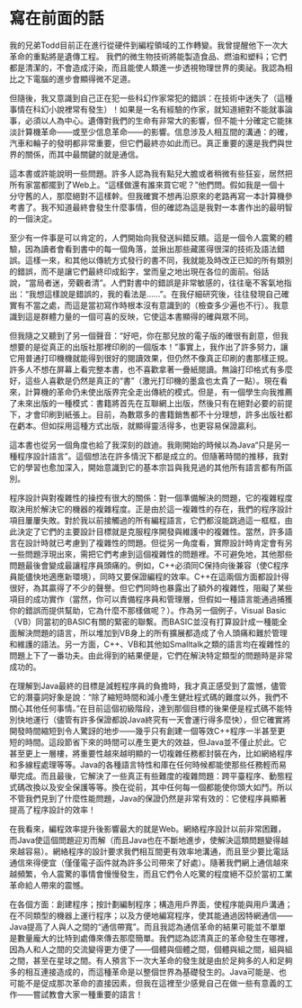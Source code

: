 # 寫在前面的話

我的兄弟Todd目前正在進行從硬件到編程領域的工作轉變。我曾提醒他下一次大革命的重點將是遺傳工程。
我們的微生物技術將能製造食品、燃油和塑料；它們都是清潔的，不會造成汙染，而且能使人類進一步透視物理世界的奧祕。我認為相比之下電腦的進步會顯得微不足道。

但隨後，我又意識到自己正在犯一些科幻作家常犯的錯誤：在技術中迷失了（這種事情在科幻小說裡常有發生）！如果是一名有經驗的作家，就知道絕對不能就事論事，必須以人為中心。遺傳對我們的生命有非常大的影響，但不能十分確定它能抹淡計算機革命——或至少信息革命——的影響。信息涉及人相互間的溝通：的確，汽車和輪子的發明都非常重要，但它們最終亦如此而已。真正重要的還是我們與世界的關係，而其中最關鍵的就是通信。

這本書或許能說明一些問題。許多人認為我有點兒大膽或者稍微有些狂妄，居然把所有家當都擺到了Web上。“這樣做還有誰來買它呢？”他們問。假如我是一個十分守舊的人，那麼絕對不這樣幹。但我確實不想再沿原來的老路再寫一本計算機參考書了。我不知道最終會發生什麼事情，但的確認為這是我對一本書作出的最明智的一個決定。

至少有一件事是可以肯定的，人們開始向我發送糾錯反饋。這是一個令人震驚的體驗，因為讀者會看到書中的每一個角落，並揪出那些藏匿得很深的技術及語法錯誤。這樣一來，和其他以傳統方式發行的書不同，我就能及時改正已知的所有類別的錯誤，而不是讓它們最終印成鉛字，堂而皇之地出現在各位的面前。俗話說，“當局者迷，旁觀者清”。人們對書中的錯誤是非常敏感的，往往毫不客氣地指出：“我想這樣說是錯誤的，我的看法是……”。在我仔細研究後，往往發現自己確實有不當之處，而這是當初寫作時根本沒有意識到的（檢查多少遍也不行）。我意識到這是群體力量的一個可喜的反映，它使這本書顯得的確與眾不同。

但我隨之又聽到了另一個聲音：“好吧，你在那兒放的電子版的確很有創意，但我想要的是從真正的出版社那裡印刷的一個版本！”事實上，我作出了許多努力，讓它用普通打印機機就能得到很好的閱讀效果，但仍然不像真正印刷的書那樣正規。許多人不想在屏幕上看完整本書，也不喜歡拿著一疊紙閱讀。無論打印格式有多麼好，這些人喜歡是仍然是真正的“書”（激光打印機的墨盒也太貴了一點）。現在看來，計算機的革命仍未使出版界完全走出傳統的模式。但是，有一個學生向我推薦了未來出版的一種模式：書籍將首先在互聯網上出版，然後只有在絕對必要的前提下，才會印刷到紙張上。目前，為數眾多的書籍銷售都不十分理想，許多出版社都在虧本。但如採用這種方式出版，就顯得靈活得多，也更容易保證贏利。

這本書也從另一個角度也給了我深刻的啟迪。我剛開始的時候以為Java“只是另一種程序設計語言”。這個想法在許多情況下都是成立的。但隨著時間的推移，我對它的學習也愈加深入，開始意識到它的基本宗旨與我見過的其他所有語言都有所區別。

程序設計與對複雜性的操控有很大的關係：對一個準備解決的問題，它的複雜程度取決用於解決它的機器的複雜程度。正是由於這一複雜性的存在，我們的程序設計項目屢屢失敗。對於我以前接觸過的所有編程語言，它們都沒能跳過這一框框，由此決定了它們的主要設計目標就是克服程序開發與維護中的複雜性。當然，許多語言在設計時就已考慮到了複雜性的問題。但從另一角度看，實際設計時肯定會有另一些問題浮現出來，需把它們考慮到這個複雜性的問題裡。不可避免地，其他那些問題最後會變成最讓程序員頭痛的。例如，C++必須同C保持向後兼容（使C程序員能儘快地適應新環境），同時又要保證編程的效率。C++在這兩個方面都設計得很好，為其贏得了不少的聲譽。但它們同時也暴露出了額外的複雜性，阻礙了某些項目的成功實作（當然，你可以責備程序員和管理層，但假如一種語言能通過捕獲你的錯誤而提供幫助，它為什麼不那樣做呢？）。作為另一個例子，Visual Basic（VB）同當初的BASIC有關的緊密的聯繫。而BASIC並沒有打算設計成一種能全面解決問題的語言，所以堆加到VB身上的所有擴展都造成了令人頭痛和難於管理和維護的語法。另一方面，C++、VB和其他如Smalltalk之類的語言均在複雜性的問題上下了一番功夫。由此得到的結果便是，它們在解決特定類型的問題時是非常成功的。

在理解到Java最終的目標是減輕程序員的負擔時，我才真正感受到了震憾，儘管它的潛臺詞好象是說：“除了縮短時間和減小產生健壯程式碼的難度以外，我們不關心其他任何事情。”在目前這個初級階段，達到那個目標的後果便是程式碼不能特別快地運行（儘管有許多保證都說Java終究有一天會運行得多麼快），但它確實將開發時間縮短到令人驚訝的地步——幾乎只有創建一個等效C++程序一半甚至更短的時間。這段節省下來的時間可以產生更大的效益，但Java並不僅止於此。它甚至更上一層樓，將重要性越來越明顯的一切複雜任務都封裝在內，比如網絡程序和多線程處理等等。Java的各種語言特性和庫在任何時候都能使那些任務輕而易舉完成。而且最後，它解決了一些真正有些難度的複雜問題：跨平臺程序、動態程式碼改換以及安全保護等等。換在從前，其中任何每一個都能使你頭大如鬥。所以不管我們見到了什麼性能問題，Java的保證仍然是非常有效的：它使程序員顯著提高了程序設計的效率！

在我看來，編程效率提升後影響最大的就是Web。網絡程序設計以前非常困難，而Java使這個問題迎刃而解（而且Java也在不斷地進步，使解決這類問題變得越來越容易）。網絡程序的設計要求我們相互間更有效率地溝通，而且至少要比電話通信來得便宜（僅僅電子函件就為許多公司帶來了好處）。隨著我們網上通信越來越頻繁，令人震驚的事情會慢慢發生，而且它們令人吃驚的程度絕不亞於當初工業革命給人帶來的震憾。

在各個方面：創建程序；按計劃編制程序；構造用戶界面，使程序能與用戶溝通；在不同類型的機器上運行程序；以及方便地編寫程序，使其能通過因特網通信——Java提高了人與人之間的“通信帶寬”。而且我認為通信革命的結果可能並不單單是數量龐大的比特到處傳來傳去那麼簡單。我們認為認清真正的革命發生在哪裡，因為人和人之間的交流變得更方便了——個體與個體之間，個體與組之間，組與組之間，甚至在星球之間。有人預言下一次大革命的發生就是由於足夠多的人和足夠多的相互連接造成的，而這種革命是以整個世界為基礎發生的。Java可能是、也可能不是促成那次革命的直接因素，但我在這裡至少感覺自己在做一些有意義的工作——嘗試教會大家一種重要的語言！
